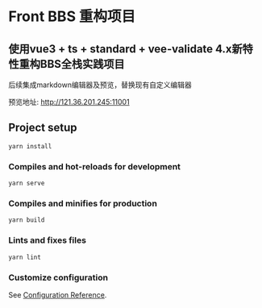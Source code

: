 # Front BBS 重构项目
## 使用vue3 + ts + standard + vee-validate 4.x新特性重构BBS全栈实践项目


后续集成markdown编辑器及预览，替换现有自定义编辑器

预览地址: http://121.36.201.245:11001
## Project setup
```
yarn install
```

### Compiles and hot-reloads for development
```
yarn serve
```

### Compiles and minifies for production
```
yarn build
```

### Lints and fixes files
```
yarn lint
```

### Customize configuration
See [Configuration Reference](https://cli.vuejs.org/config/).
